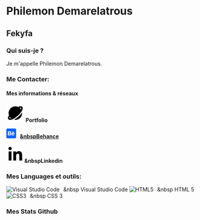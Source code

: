 <h1>Philemon Demarelatrous</h1>

<h2>Fekyfa</h2>

<h3>Qui suis-je ?</h2>

<p>Je m'appelle Philemon Demarelatrous.</p>

<h3> Me Contacter:</h3>

<h4>Mes informations & réseaux<h4>
<a href="https://drive.google.com/drive/folders/1kTi0uwh_8ks48a5p9bjvG0xMaf-EsW6T?usp=sharing"><img src="siteweb.svg"></a><span>&nbspPortfolio</span>

<a href="https://www.behance.net/fekyfaofficial"><img alt="Behance" width="26px" src="behance.svg" style="padding-right:10px;" /><span>&nbspBehance</span>

<a href="https://www.linkedin.com/in/philemon-demarelatrous-4490b7213/"><img src="linkedin.svg" /></a><span>&nbspLinkedin</span>

<h3>Mes Languages et outils:</h3>

<img alt="Visual Studio Code" width="26px" src="https://cdn.jsdelivr.net/gh/devicons/devicon/icons/vscode/vscode-original.svg" style="padding-right:10px;" /><span>&nbsp Visual Studio Code</span>
<img alt="HTML5" width="26px" src="https://cdn.jsdelivr.net/gh/devicons/devicon/icons/html5/html5-original.svg" style="padding-right:10px;" /><span>&nbsp HTML 5</span>
<img alt="CSS3" width="26px" src="https://cdn.jsdelivr.net/gh/devicons/devicon/icons/css3/css3-original.svg" style="padding-right:10px;" /><span>&nbsp CSS 3</span>


<h3>Mes Stats Github</h3>
